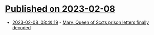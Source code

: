 # [Published on 2023-02-08](index.md)

* [2023-02-08, 08:40:19](https://news.ycombinator.com/item?id=34705662) - [Mary, Queen of Scots prison letters finally decoded](https://www.theguardian.com/uk-news/2023/feb/08/mary-queen-of-scots-prison-letters-finally-decoded)
